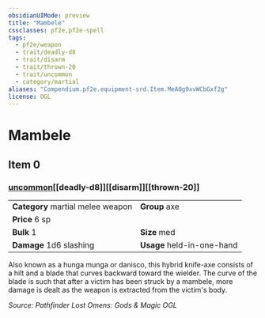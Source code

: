 ```yaml
---
obsidianUIMode: preview
title: "Mambele"
cssclasses: pf2e,pf2e-spell
tags:
  - pf2e/weapon
  - trait/deadly-d8
  - trait/disarm
  - trait/thrown-20
  - trait/uncommon
  - category/martial
aliases: "Compendium.pf2e.equipment-srd.Item.MeA0g9xvWCbGxf2g"
license: OGL
---
```

# Mambele
## Item 0
### [uncommon](uncommon "Uncommon Rarity Trait")[[deadly-d8]][[disarm]][[thrown-20]]

|  |  |
| -- | -- |
| **Category** martial melee weapon | **Group** axe |
| **Price** 6 sp |  |
| **Bulk** 1 | **Size** med |
| **Damage** 1d6 slashing  | **Usage** held-in-one-hand |



Also known as a hunga munga or danisco, this hybrid knife-axe consists of a hilt and a blade that curves backward toward the wielder. The curve of the blade is such that after a victim has been struck by a mambele, more damage is dealt as the weapon is extracted from the victim's body.

*Source: Pathfinder Lost Omens: Gods & Magic*
*OGL*